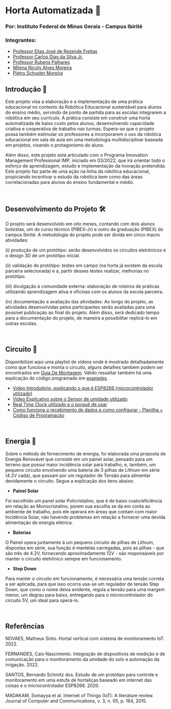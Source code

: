 # Horta Automatizada 🌻
### Por: Instituto Federal de Minas Gerais - Campus Ibirité
### Integrantes:
* [Professor Elias José de Rezende Freitas](https://github.com/eliasjof)
* [Professor Carlos Dias da Silva Jr.](https://github.com/Carlos-Jr)
* [Professor Rubens Palhares]()
* [Milena Nicoly Alves Moreira]()
* [Pietro Schuster Moreira](https://github.com/Schusteerr)

## Introdução 📃

Este projeto visa a elaboração e a implementação de uma prática educacional no contexto da Robótica Educacional sustentável para alunos do ensino médio, servindo de ponto de partida para as escolas integrarem a robótica em seu currículo. A prática consiste em construir uma horta automatizada de baixo custo pelos alunos, desenvolvendo capacidade criativa e cooperativa de trabalho nas turmas. Espera-se que o projeto possa também estimular os professores a incorporarem o uso da robótica educacional em sala de aula em uma metodologia multidisciplinar baseada em projetos, visando o protagonismo do aluno.

Além disso, este projeto está articulado com o Programa Innovation Management Professional IMP, iniciado em 03/2022, que irá orientar todo o esforço de aprendizagem, estudo e implementação da inovação pretendida. Este projeto faz parte de uma ação na linha da robótica educacional, propiciando incentivar o estudo da robótica bem como das áreas correlacionadas para alunos do ensino fundamental e médio.

<br>

## Desenvolvimento do Projeto 🛠
 
O projeto será desenvolvido em oito meses, contando com dois alunos bolsistas, um do curso técnico (PIBEX-Jr) e outro da graduação (PIBEX) do campus Ibirité. A metodologia do projeto pode ser divida em cinco macro atividades:

(i) produção de um protótipo: serão desenvolvidos os circuitos eletrônicos e o design 3D de um protótipo inicial.

(ii) validação do protótipo: testes em campo (na horta já existem da escola parceira selecionada) e a, partir desses testes realizar, melhorias no protótipo.

(iii) divulgação à comunidade externa: elaboração de roteiros de práticas utilizando aprendizagem ativa e oficinas com os alunos da escola parceira.

(iv) documentação e avaliação das atividades: Ao longo do projeto, as atividades desenvolvidas pelos participantes serão avaliadas para uma possível publicação ao final do projeto. Além disso, será dedicado tempo para a documentação do projeto, de maneira a possibilitar replicá-lo em outras escolas.

<br>

## Circuito 🔌
Disponibilizei aqui uma playlist de vídeos onde é mostrado detalhadamente como que funciona e monta o circuito, alguns detalhes também podem ser encontrados em [Guia De Montagem](https://github.com/Schusteerr/Horta-Automatizada/tree/main/assets/Guia%20de%20Montagem). Válido ressaltar também há uma explicação do código programado em [examples](https://github.com/Schusteerr/Horta-Automatizada/tree/main/examples).

* [Video Introdutório, explicando o que é ESP8266 (microcontrolador utilizado)](https://drive.google.com/file/d/1X2_XmF8DrqiNE6gwS2Za4bqmlusH6OXn/view?usp=share_link)
* [Video Explicativo sobre o Sensor de umidade utilizado](https://drive.google.com/file/d/1jrZ0Ppgodmlv2w3pgmT6o9LDGQujc-oJ/view?usp=share_link)
* [Real Time Clock utilizado e o porquê de usar](https://drive.google.com/file/d/1PfVyzLgJLrnmP6LEz6YhN6oHJYhQg-XR/view?usp=share_link)
* [Como funciona o recebimento de dados e como configurar -  Planilha + Código de Programação](https://drive.google.com/file/d/12t7kd5o8ClAIliTEEnxjDfcF6QjCyJ7u/view?usp=share_link)

<br>

## Energia 🔋

Sobre o método de fornecimento de energia, foi elaborada uma proposta de Energia Renovável que consiste em um painel solar, pensado para um terreno que possui maior incidência solar para trabalho, e, também, um pequeno circuito envolvendo uma bateria de 3 pilhas de Lithium em série (4.2V cada), que passam por um regulador de Tensão para alimentar devidamente o circuito. Segue a explicação dos itens abaixo:

* **Painel Solar**

Foi escolhido um panel solar Policristalino, que é de baixo custo/eficiência em relação ao Monocristalino, porem sua escolha se da em conta ao ambiente de trabalho, pois ele operará em áreas que contam com maior Incidência Solar, não havendo problemas em relação a fornecer uma devida alimentação de energia elétrica.

* **Baterias**

O Painel opera juntamente à um pequeno circuito de pilhas de Lithium, dispostas em série, sua função é mantelas carregadas, pois as pilhas - que são três de 4.2V, fornecendo aproximadamente 12V - são responsáveis por manter o circuito eletrônico sempre em funcionamento.

* **Step Down**

Para manter o circuito em funcionamento, é necessária uma tensão correta a ser aplicada, para que isso ocorra usa-se um regulador de tensão Step Down, que como o nome deixa evidente, regula a tensão para uma margem menor, um degrau para baixo, entregando para o microcontrolador do circuito 5V, um ideal para operá-lo.

<br>

## Referências 

NOVAES, Matheus Sinto. Hortal vertical com sistema de monitoramento IoT. 2022.

FERNANDES, Caio Nascimento. Integração de dispositivos de medição e de comunicação para o monitoramento da umidade do solo e automação da irrigação. 2022.

SANTOS, Bernardo Schmitz dos. Estudo de um protótipo para controle e monitoramento em uma estufa de hortaliças baseado em internet das coisas e o microcontrolador ESP8266. 2020.

MADAKAM, Somayya et al. Internet of Things (IoT): A literature review. Journal of Computer and Communications, v. 3, n. 05, p. 164, 2015.
